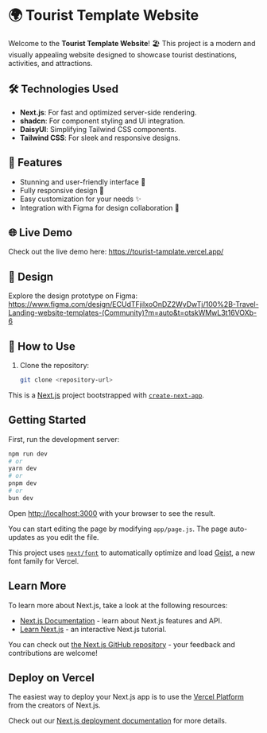 # 🌍 Tourist Template Website

Welcome to the **Tourist Template Website**! 🏖️ This project is a modern and visually appealing website designed to showcase tourist destinations, activities, and attractions.

## 🛠️ Technologies Used
- **Next.js**: For fast and optimized server-side rendering.
- **shadcn**: For component styling and UI integration.
- **DaisyUI**: Simplifying Tailwind CSS components.
- **Tailwind CSS**: For sleek and responsive designs.

## 🚀 Features
- Stunning and user-friendly interface 🎨
- Fully responsive design 📱
- Easy customization for your needs ✨
- Integration with Figma for design collaboration 🎯

## 🌐 Live Demo
Check out the live demo here: https://tourist-tamplate.vercel.app/

## 🎨 Design
Explore the design prototype on Figma: https://www.figma.com/design/ECUdTFjiIxoOnDZ2WyDwTj/100%2B-Travel-Landing-website-templates-(Community)?m=auto&t=otskWMwL3t16VOXb-6

## 📂 How to Use
1. Clone the repository:
   ```bash
   git clone <repository-url>

This is a [Next.js](https://nextjs.org) project bootstrapped with [`create-next-app`](https://github.com/vercel/next.js/tree/canary/packages/create-next-app).

## Getting Started

First, run the development server:

```bash
npm run dev
# or
yarn dev
# or
pnpm dev
# or
bun dev
```

Open [http://localhost:3000](http://localhost:3000) with your browser to see the result.

You can start editing the page by modifying `app/page.js`. The page auto-updates as you edit the file.

This project uses [`next/font`](https://nextjs.org/docs/app/building-your-application/optimizing/fonts) to automatically optimize and load [Geist](https://vercel.com/font), a new font family for Vercel.

## Learn More

To learn more about Next.js, take a look at the following resources:

- [Next.js Documentation](https://nextjs.org/docs) - learn about Next.js features and API.
- [Learn Next.js](https://nextjs.org/learn) - an interactive Next.js tutorial.

You can check out [the Next.js GitHub repository](https://github.com/vercel/next.js) - your feedback and contributions are welcome!

## Deploy on Vercel

The easiest way to deploy your Next.js app is to use the [Vercel Platform](https://vercel.com/new?utm_medium=default-template&filter=next.js&utm_source=create-next-app&utm_campaign=create-next-app-readme) from the creators of Next.js.

Check out our [Next.js deployment documentation](https://nextjs.org/docs/app/building-your-application/deploying) for more details.
